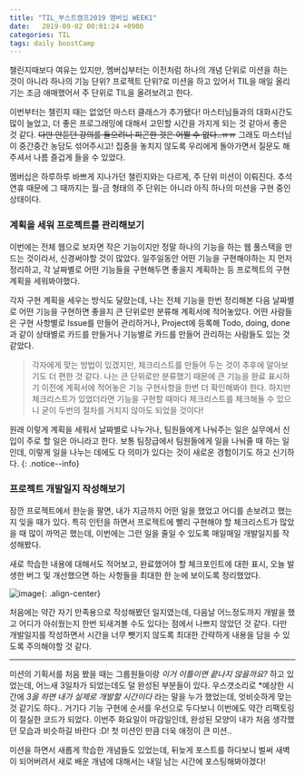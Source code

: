 ```yaml
---
title: "TIL_부스트캠프2019 멤버십 WEEK1"
date:   2019-09-02 00:01:24 +0900
categories: TIL
tags: daily boostCamp
--- 
```


챌린지때보다 여유는 있지만, 멤버십부터는 이전처럼 하나의 개념 단위로 미션을 하는 것이 아니라 하나의 기능 단위? 프로젝트 단위?로 미션을 하고 있어서 TIL을 매일 올리기는 조금 애매했어서 주 단위로 TIL을 올려보려고 한다.  

이번부터는 챌린지 때는 없었던 마스터 클래스가 추가됐다! 마스터님들과의 대화시간도 많이 늘었고, 더 좋은 프로그래밍에 대해서 고민할 시간을 가지게 되는 것 같아서 좋은 것 같다. ~~다만 안듣던 강의를 들으려니 피곤한 것은 어쩔 수 없다..ㅠㅠ~~ 그래도 마스터님이 중간중간 농담도 섞어주시고! 집중을 놓치지 않도록 우리에게 돌아가면서 질문도 해주셔서 나름 즐겁게 들을 수 있었다.  
  
멤버십은 하루하루 바쁘게 지나가던 챌린지와는 다르게, 주 단위 미션이 이뤄진다. 추석 연휴 때문에 그 때까지는 월-금 형태의 주 단위는 아니라 아직 하나의 미션을 구현 중인 상태이다.  
  
### 계획을 세워 프로젝트를 관리해보기

이번에는 전체 웹으로 보자면 작은 기능이지만 정말 하나의 기능을 하는 웹 풀스택을 만드는 것이라서, 신경써야할 것이 많았다. 일주일동안 어떤 기능을 구현해야하는 지 먼저 정리하고, 각 날짜별로 어떤 기능들을 구현해두면 좋을지 계획하는 등 프로젝트의 구현 계획을 세워봐야했다.  
  
각자 구현 계획을 세우는 방식도 달랐는데, 나는 전체 기능을 한번 정리해본 다음 날짜별로 어떤 기능을 구현하면 좋을지 큰 단위로만 분류해 계획서에 적어놓았다. 어떤 사람들은 구현 사항별로 Issue를 만들어 관리하거나, Project에 등록해 Todo, doing, done과 같이 상태별로 카드를 만들거나 기능별로 카드를 만들어 관리하는 사람들도 있는 것 같았다.  
   
> 각자에게 맞는 방법이 있겠지만, 체크리스트를 만들어 두는 것이 추후에 알아보기도 더 편한 것 같다. 나는 큰 단위로만 분류했기 때문에 큰 기능을 완료 표시하기 이전에 계획서에 적어놓은 기능 구현사항을 한번 더 확인해봐야 한다. 하지만 체크리스트가 있었더라면 기능을 구현할 때마다 체크리스트를 체크해둘 수 있으니 굳이 두번의 절차를 거치지 않아도 되었을 것이다!
  
원래 이렇게 계획을 세워서 날짜별로 나누거나, 팀원들에게 나눠주는 일은 실무에서 신입이 주로 할 일은 아니라고 한다. 보통 팀장급에서 팀원들에게 일을 나눠줄 때 하는 일인데, 이렇게 일을 나누는 데에도 다 의미가 있다는 것이 새로운 경험이기도 하고 신기하다. 
{: .notice--info}

### 프로젝트 개발일지 작성해보기

잠깐 프로젝트에서 한눈을 팔면, 내가 지금까지 어떤 일을 했었고 어디를 손보려고 했는지 잊을 때가 있다. 특히 인턴을 하면서 프로젝트에 빨리 구현해야 할 체크리스트가 많았을 때 많이 까먹곤 했는데, 이번에는 그런 일을 줄일 수 있도록 매일매일 개발일지를 작성해봤다.  
  
새로 학습한 내용에 대해서도 적어보고, 완료했어야 할 체크포인트에 대한 표시, 오늘 발생한 버그 및 개선했으면 하는 사항들을 최대한 한 눈에 보이도록 정리했었다.  
  
![image](https://user-images.githubusercontent.com/42017052/64078696-bf114500-cd18-11e9-902d-6524742641c5.png){: .align-center}  
  
처음에는 약간 자기 만족용으로 작성해봤던 일지였는데, 다음날 어느정도까지 개발을 했고 어디가 아쉬웠는지 한번 되새겨볼 수도 있다는 점에서 나쁘지 않았던 것 같다. 다만 개발일지를 작성하면서 시간을 너무 뺏기지 않도록 최대한 간략하게 내용을 담을 수 있도록 주의해야할 것 같다.  
  
___

미션의 기획서를 처음 봤을 때는 그룹원들이랑 *이거 이틀이면 끝나지 않을까요?* 하고 있었는데, 어느새 3일차가 되었는데도 덜 완성된 부분들이 있다. 우스갯소리로 *예상한 시간에 *3을 하면 내가 실제로 개발할 시간이다* 라는 말을 누가 했었는데, 엇비슷하게 맞는 것 같기도 하다.. 거기다 기능 구현에 순서를 우선으로 두다보니 이번에도 약간 리팩토링이 절실한 코드가 되었다. 이번주 화요일이 마감일인데, 완성된 모양이 내가 처음 생각했던 모습과 비슷하길 바란다 :D! 첫 미션인 만큼 더욱 애정이 큰 미션..  

미션을 하면서 새롭게 학습한 개념들도 있었는데, 뒤늦게 포스트를 하다보니 벌써 새벽이 되어버려서 새로 배운 개념에 대해서는 내일 남는 시간에 포스팅해봐야겠다!  